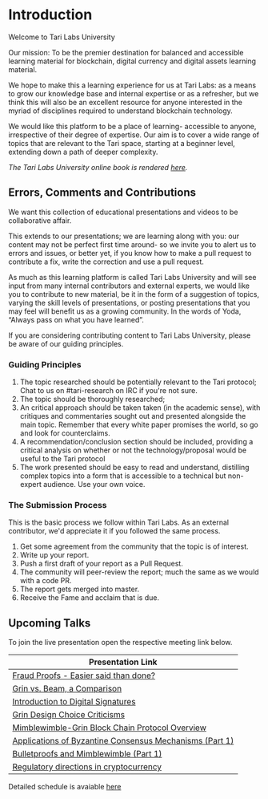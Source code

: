 # Introduction 

Welcome to Tari Labs University

Our mission: To be the premier destination for balanced and accessible learning material for blockchain, digital currency and digital assets learning material.

We hope to make this a learning experience for us at Tari Labs: as a means to grow our knowledge base and internal expertise or as a refresher, but we think this will also be an excellent resource for anyone interested in the myriad of disciplines required to understand blockchain technology.  

We would like this platform to be a place of learning- accessible to anyone, irrespective of their degree of expertise. Our aim is to cover a wide range of topics that are relevant to the Tari space, starting at a beginner level, extending down a path of deeper complexity. 

_The Tari Labs University online book is rendered [here](https://tari-labs.github.io/tari-university/)._ 

## Errors, Comments and Contributions 

We want this collection of educational presentations and videos to be collaborative affair.

This extends to our presentations; we are learning along with you: our content may not be perfect first time around- so we invite you to alert us to errors and issues, or better yet, if you know how to make a pull request to contribute a fix, write the correction and use a pull request.

As much as this learning platform is called Tari Labs University and will see input from many internal contributors and external experts, we would like you to contribute to new material, be it in the form of a suggestion of topics, varying the skill levels of presentations, or posting presentations that you may feel will benefit us as a growing community. In the words of Yoda, “Always pass on what you have learned”.  

If you are considering contributing content to Tari Labs University, please be aware of our guiding principles.

### Guiding Principles

1. The topic researched should be potentially relevant to the Tari protocol; Chat to us on #tari-research on IRC if you're not sure.
2. The topic should be thoroughly researched;
3. An critical approach should be taken taken (in the academic sense), with critiques and commentaries sought out and presented alongside the main topic. Remember that every white paper promises the world, so go and look for counterclaims.
4. A recommendation/conclusion section should be included, providing a critical analysis on whether or not the technology/proposal would be useful to the Tari protocol
5. The work presented should be easy to read and understand, distilling complex topics into a form that is accessible to a technical but non-expert audience. Use your own voice.

### The Submission Process 

This is the basic process we follow within Tari Labs. As an external contributor, we'd appreciate it if you followed the same process.

1. Get some agreement from the community that the topic is of interest.
2. Write up your report.
3. Push a first draft of your report as a Pull Request.
4. The community will peer-review the report; much the same as we would with a code PR. 
5. The report gets merged into master. 
6. Receive the Fame and acclaim that is due.

## Upcoming Talks  

To join the live presentation open the respective meeting link below. 

| Presentation Link | 
|---- |
| [Fraud Proofs - Easier said than done?](https://zoom.us/j/484781502) |
| [Grin vs. Beam, a Comparison](https://zoom.us/j/780395815 ) |
| [Introduction to Digital Signatures](https://zoom.us/j/899157313)
| [Grin Design Choice Criticisms](https://zoom.us/j/566651547)
| [Mimblewimble-Grin Block Chain Protocol Overview](https://zoom.us/j/963423672)
| [Applications of Byzantine Consensus Mechanisms (Part 1)](https://zoom.us/j/724823304)
| [Bulletproofs and Mimblewimble (Part 1)](https://zoom.us/j/281575837)
| [Regulatory directions in cryptocurrency](https://zoom.us/j/320773712)

Detailed schedule is avaiable [here](https://docs.google.com/presentation/d/e/2PACX-1vRTWfzkepCxn4htBPo5SfAK9mTUEpMAYls7OvGBqu8fdAeyggf24Rtj5Wns8mJdUoB6-FZZ3Uhrl59o/pub?start=false&loop=false&delayms=3000)




